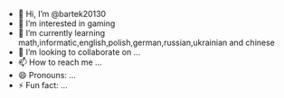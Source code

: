 - 👋 Hi, I’m @bartek20130
- 👀 I’m interested in gaming
- 🌱 I’m currently learning math,informatic,english,polish,german,russian,ukrainian and chinese
- 💞️ I’m looking to collaborate on ...
- 📫 How to reach me ...
- 😄 Pronouns: ...
- ⚡ Fun fact: ...

<!---
bartek20130/bartek20130 is a ✨ special ✨ repository because its `README.md` (this file) appears on your GitHub profile.
You can click the Preview link to take a look at your changes.
--->
